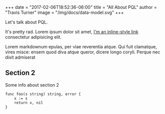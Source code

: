 +++
date = "2017-02-06T18:52:36-06:00"
title = "All About PQL"
author = "Travis Turner"
image = "/img/docs/data-model.svg"
+++

Let's talk about PQL.

It's pretty rad.  Lorem ipsum dolor sit amet, [I'm an inline-style link](https://www.google.com) consectetur adipisicing elit.

Lorem markdownum epulas, per viae reverentia atque. Qui fuit clamatque, vires
misce: ensem quod diva atque queror, dicere longo coryli. Perque nec dixit
admiserat

<!--more-->

## Section 2

Some info about section 2

```
func foo(s string) string, error {
    x := s
    return x, nil
}
```
